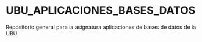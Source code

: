 # UBU_APLICACIONES_BASES_DATOS
Repositorio general para la asignatura aplicaciones de bases de datos de la UBU.
